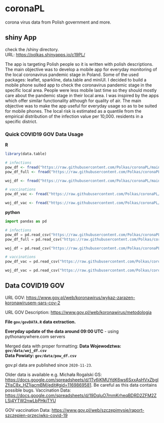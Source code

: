 # coronaPL
corona virus data from Polish government and more.

## shiny App 

check the /shiny directory.  
URL: https://polkas.shinyapps.io/c19PL/

The app is targeting Polish people so it is written with polish descriptions. The main objective was to develop a mobile app for everyday monitoring of the local coronavirus pandemic stage in Poland. Some of the used packages: leaflet, sparkline, data.table and miniUI.
I decided to build a mobile phone suited app to check the coronavirus pandemic stage in the specific local area. People were less mobile last time so they should mostly care about the pandemic stage in their local area. I was inspired by the apps which offer similar functionality although for quality of air. The main objective was to make the app useful for everyday usage so as to be suited for mobile phones. The local risk is estimated as a quantile from the empirical distribution of the infection value per 10,000. residents in a specific district.

### Quick COVID19 GOV Data Usage

**R**

```r
library(data.table)

# infections
pow_df <- fread("https://raw.githubusercontent.com/Polkas/coronaPL/main/gov/data/pow_df.csv.gz")
pow_df_full <- fread("https://raw.githubusercontent.com/Polkas/coronaPL/main/gov/data/pow_df_full.csv")

woj_df <- fread("https://raw.githubusercontent.com/Polkas/coronaPL/main/gov/data/woj_df.csv")

# vaccinations
pow_df_vac <- fread("https://raw.githubusercontent.com/Polkas/coronaPL/main/gov/data/pow_df_vac.csv.gz")

woj_df_vac <- fread("https://raw.githubusercontent.com/Polkas/coronaPL/main/gov/data/woj_df_vac.csv")
```

**python**

```python
import pandas as pd

# infections
pow_df = pd.read_csv("https://raw.githubusercontent.com/Polkas/coronaPL/main/gov/data/pow_df.csv.gz")
pow_df_full = pd.read_csv("https://raw.githubusercontent.com/Polkas/coronaPL/main/gov/data/pow_df_full.csv.gz")

woj_df = pd.read_csv("https://raw.githubusercontent.com/Polkas/coronaPL/main/gov/data/woj_df.csv.gz")

# vaccinations
pow_df_vac = pd.read_csv("https://raw.githubusercontent.com/Polkas/coronaPL/main/gov/data/pow_df_vac.csv.gz")

woj_df_vac = pd.read_csv("https://raw.githubusercontent.com/Polkas/coronaPL/main/gov/data/woj_df_vac.csv.gz")
```

## Data COVID19 GOV

URL GOV: https://www.gov.pl/web/koronawirus/wykaz-zarazen-koronawirusem-sars-cov-2
  
URL GOV Description: https://www.gov.pl/web/koronawirus/metodologia  

**File `gov/govDATA.R` data extraction.**

**Everyday update of the data around 09:00 UTC** - using pythonanywhere.com servers

Merged data with proper formatting:
**Data Wojewodztwa: `gov/data/woj_df.csv`**  
**Data Powiaty: `gov/data/pow_df.csv`**

gov.pl data are published since `2020-11-23`.

Older data is available e.g. Michała Rogalski GS: https://docs.google.com/spreadsheets/d/1Tv6jKMUYdK6ws6SxxAsHVxZbglZfisC8x_HZ1jacmBM/edit#gid=1169869581. 
Be careful as this data contains possible bugs.
Vaccination Data: https://docs.google.com/spreadsheets/d/19DqluO7mmKrheqBDRD2ZFM2ZLSi4YTW2nwLbPHkiTYU

GOV vaccination Data: https://www.gov.pl/web/szczepimysie/raport-szczepien-przeciwko-covid-19
